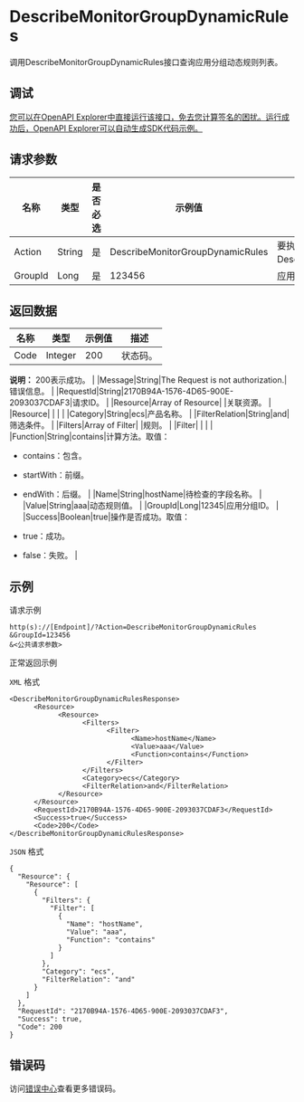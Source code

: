 # DescribeMonitorGroupDynamicRules

调用DescribeMonitorGroupDynamicRules接口查询应用分组动态规则列表。

## 调试

[您可以在OpenAPI Explorer中直接运行该接口，免去您计算签名的困扰。运行成功后，OpenAPI Explorer可以自动生成SDK代码示例。](https://api.aliyun.com/#product=Cms&api=DescribeMonitorGroupDynamicRules&type=RPC&version=2019-01-01)

## 请求参数

|名称|类型|是否必选|示例值|描述|
|--|--|----|---|--|
|Action|String|是|DescribeMonitorGroupDynamicRules|要执行的操作，取值：DescribeMonitorGroupDynamicRules。 |
|GroupId|Long|是|123456|应用分组ID。 |

## 返回数据

|名称|类型|示例值|描述|
|--|--|---|--|
|Code|Integer|200|状态码。

 **说明：** 200表示成功。 |
|Message|String|The Request is not authorization.|错误信息。 |
|RequestId|String|2170B94A-1576-4D65-900E-2093037CDAF3|请求ID。 |
|Resource|Array of Resource| |关联资源。 |
|Resource| | | |
|Category|String|ecs|产品名称。 |
|FilterRelation|String|and|筛选条件。 |
|Filters|Array of Filter| |规则。 |
|Filter| | | |
|Function|String|contains|计算方法。取值：

 -   contains：包含。
-   startWith：前缀。
-   endWith：后缀。 |
|Name|String|hostName|待检查的字段名称。 |
|Value|String|aaa|动态规则值。 |
|GroupId|Long|12345|应用分组ID。 |
|Success|Boolean|true|操作是否成功。取值：

 -   true：成功。
-   false：失败。 |

## 示例

请求示例

```
http(s)://[Endpoint]/?Action=DescribeMonitorGroupDynamicRules
&GroupId=123456
&<公共请求参数>
```

正常返回示例

`XML` 格式

```
<DescribeMonitorGroupDynamicRulesResponse>
      <Resource>
            <Resource>
                  <Filters>
                        <Filter>
                              <Name>hostName</Name>
                              <Value>aaa</Value>
                              <Function>contains</Function>
                        </Filter>
                  </Filters>
                  <Category>ecs</Category>
                  <FilterRelation>and</FilterRelation>
            </Resource>
      </Resource>
      <RequestId>2170B94A-1576-4D65-900E-2093037CDAF3</RequestId>
      <Success>true</Success>
      <Code>200</Code>
</DescribeMonitorGroupDynamicRulesResponse>
```

`JSON` 格式

```
{
  "Resource": {
    "Resource": [
      {
        "Filters": {
          "Filter": [
            {
              "Name": "hostName",
              "Value": "aaa",
              "Function": "contains"
            }
          ]
        },
        "Category": "ecs",
        "FilterRelation": "and"
      }
    ]
  },
  "RequestId": "2170B94A-1576-4D65-900E-2093037CDAF3",
  "Success": true,
  "Code": 200
}
```

## 错误码

访问[错误中心](https://error-center.aliyun.com/status/product/Cms)查看更多错误码。

